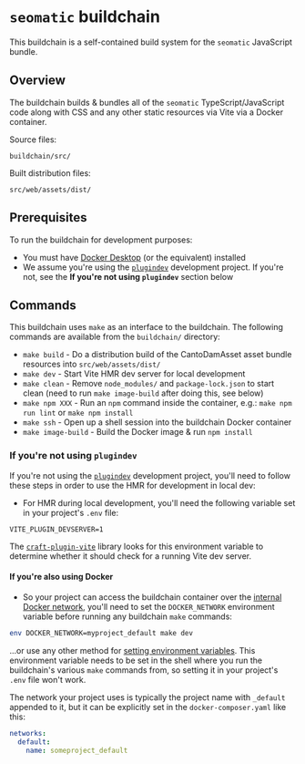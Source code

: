 # `seomatic` buildchain

This buildchain is a self-contained build system for the `seomatic` JavaScript bundle.

## Overview

The buildchain builds & bundles all of the `seomatic` TypeScript/JavaScript code along with CSS and any other static resources via Vite via a Docker container.

Source files:

`buildchain/src/`

Built distribution files:

`src/web/assets/dist/`

## Prerequisites

To run the buildchain for development purposes:

- You must have [Docker Desktop](https://www.docker.com/products/docker-desktop/) (or the equivalent) installed
- We assume you're using the [`plugindev`](https://github.com/nystudio107/plugindev) development project. If you're not, see the **If you're not using `plugindev`** section below

## Commands

This buildchain uses `make` as an interface to the buildchain. The following commands are available from the `buildchain/` directory:

- `make build` - Do a distribution build of the CantoDamAsset asset bundle resources into `src/web/assets/dist/`
- `make dev` - Start Vite HMR dev server for local development
- `make clean` - Remove `node_modules/` and `package-lock.json` to start clean (need to run `make image-build` after doing this, see below)
- `make npm XXX` - Run an `npm` command inside the container, e.g.: `make npm run lint` or `make npm install`
- `make ssh` - Open up a shell session into the buildchain Docker container
- `make image-build` - Build the Docker image & run `npm install`

### If you're not using `plugindev`

If you're not using the [`plugindev`](https://github.com/nystudio107/plugindev) development project, you'll need to follow these steps in order to use the HMR for development in local dev:

- For HMR during local development, you'll need the following variable set in your project's `.env` file:
```dotenv
VITE_PLUGIN_DEVSERVER=1
```
The [`craft-plugin-vite`](https://github.com/nystudio107/craft-plugin-vite) library looks for this environment variable to determine whether it should check for a running Vite dev server.

#### If you're also using Docker

- So your project can access the buildchain container over the [internal Docker network](https://docs.docker.com/compose/networking/), you'll need to set the `DOCKER_NETWORK` environment variable before running any buildchain `make` commands:
```bash
env DOCKER_NETWORK=myproject_default make dev
```
...or use any other method for [setting environment variables](https://www.twilio.com/blog/how-to-set-environment-variables.html). This environment variable needs to be set in the shell where you run the buildchain's various `make` commands from, so setting it in your project's `.env` file won't work.

The network your project uses is typically the project name with `_default` appended to it, but it can be explicitly set in the `docker-composer.yaml` like this:
```yaml
networks:
  default:
    name: someproject_default
```
